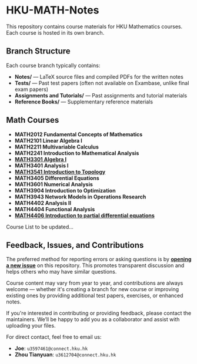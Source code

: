 # HKU-MATH-Notes

This repository contains course materials for HKU Mathematics courses.  
Each course is hosted in its own branch.

## Branch Structure

Each course branch typically contains:

- **Notes/** — LaTeX source files and compiled PDFs for the written notes
- **Tests/** — Past test papers (often not available on Exambase, unlike final exam papers)
- **Assignments and Tutorials/** — Past assignments and tutorial materials
- **Reference Books/** — Supplementary reference materials


## Math Courses

- **MATH2012 Fundamental Concepts of Mathematics**
- **MATH2101 Linear Algebra I**
- **MATH2211 Multivariable Calculus**
- **MATH2241 Introduction to Mathematical Analysis**
- [**MATH3301 Algebra I**](https://github.com/Liu-Zhonglin/HKU-MATH-Notes/tree/MATH3301-Algebra-I)
- **MATH3401 Analysis I**
- [**MATH3541 Introduction to Topology**](https://github.com/Liu-Zhonglin/HKU-MATH-Notes/tree/MATH3541-Introduction-to-topology)
- **MATH3405 Differential Equations**
- **MATH3601 Numerical Analysis**
- **MATH3904 Introduction to Optimization**
- **MATH3943 Network Models in Operations Research**
- **MATH4402 Analysis II**
- **MATH4404 Functional Analysis**
- [**MATH4406 Introduction to partial differential equations**](https://github.com/Liu-Zhonglin/HKU-MATH-Notes/tree/MATH4406-Introduction-to-partial-differential-equations?tab=readme-ov-file)

Course List to be updated...


## Feedback, Issues, and Contributions

The preferred method for reporting errors or asking questions is by **[opening a new issue](https://github.com/Liu-Zhonglin/HKU-MATH-Notes/issues)** on this repository. This promotes transparent discussion and helps others who may have similar questions.

Course content may vary from year to year, and contributions are always welcome — whether it's creating a branch for new course or improving existing ones by providing additional test papers, exercises, or enhanced notes.


If you're interested in contributing or providing feedback, please contact the maintainers. We’ll be happy to add you as a collaborator and assist with uploading your files.

For direct contact, feel free to email us:
- **Joe**: `u3597461@connect.hku.hk`
- **Zhou Tianyuan**: `u3612704@connect.hku.hk`

